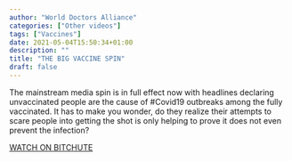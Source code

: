 ```yaml
---
author: "World Doctors Alliance"
categories: ["Other videos"]
tags: ["Vaccines"]
date: 2021-05-04T15:50:34+01:00
description: ""
title: "THE BIG VACCINE SPIN"
draft: false
---
```


The mainstream media spin is in full effect now with headlines declaring unvaccinated people are the cause of #Covid19 outbreaks among the fully vaccinated.    It has to make you wonder, do they realize their attempts to scare people into getting the shot is only helping to prove it does  not even prevent the infection?  

[WATCH ON BITCHUTE](https://www.bitchute.com/video/iUs1S15zEKZZ/)